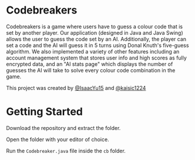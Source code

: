 # Codebreakers
Codebreakers is a game where users have to guess a colour code that is set by another player. Our application (designed in Java and Java Swing) allows the user to guess the code set by an AI. Additionally, the player can set a code and the AI will guess it in 5 turns using Donal Knuth's five-guess algorithm. We also implemented a variety of other features including an account management system that stores user info and high scores as fully encrypted data, and an "AI stats page" which displays the number of guesses the AI will take to solve every colour code combination in the game.

This project was created by [@IsaacYu15](https://github.com/IsaacYu15) and [@kaisic1224](https://github.com/kaisic1224)


# Getting Started
Download the repository and extract the folder.

Open the folder with your editor of choice.

Run the ```Codebreaker.java``` file inside the ```cb``` folder.
